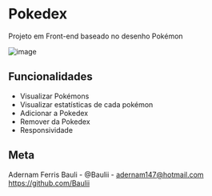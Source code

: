 # Pokedex

Projeto em Front-end baseado no desenho Pokémon

![image](https://user-images.githubusercontent.com/74456716/183741631-7307f53d-6e4d-45c4-be7b-eb20213d66d9.png)

## Funcionalidades
- Visualizar Pokémons
- Visualizar estatísticas de cada pokémon
- Adicionar a Pokedex
- Remover da Pokedex
- Responsividade

## Meta
Adernam Ferris Bauli - @Baulii - adernam147@hotmail.com
https://github.com/Baulii
